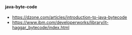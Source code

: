 #### java-byte-code
- https://dzone.com/articles/introduction-to-java-bytecode
- https://www.ibm.com/developerworks/library/it-haggar_bytecode/index.html
